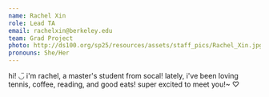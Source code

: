 ```yaml
---
name: Rachel Xin
role: Lead TA
email: rachelxin@berkeley.edu
team: Grad Project
photo: http://ds100.org/sp25/resources/assets/staff_pics/Rachel_Xin.jpg
pronouns: She/Her
---
```

hi! ◡̈ i'm rachel, a master's student from socal! lately, i've been loving tennis, coffee, reading, and good eats! super excited to meet you!~ ♡